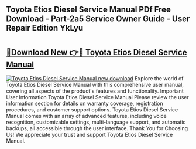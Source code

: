 ## Toyota Etios Diesel Service Manual PDf Free Download - Part-2a5 Service Owner Guide - User Repair Edition YkLyu

# <h2><a href="http://bc4873.oget.top/?id=Toyota+Etios+Diesel+Service+Manual">🔗Download New 👉🔴 Toyota Etios Diesel Service Manual</a></h2>

[![Toyota Etios Diesel Service Manual new download](https://i.imgur.com/5g1atiW.png)](http://bc4873.oget.top/?id=Toyota+Etios+Diesel+Service+Manual)
Explore the world of Toyota Etios Diesel Service Manual with this comprehensive user manual, covering all aspects of the product's features and functionality. Important User Information Toyota Etios Diesel Service Manual Please review the user information section for details on warranty coverage, registration procedures, and customer support options. Toyota Etios Diesel Service Manual comes with an array of advanced features, including voice recognition, customizable settings, multi-language support, and automatic backups, all accessible through the user interface. Thank You for Choosing Us! We appreciate your trust and support Toyota Etios Diesel Service Manual.
